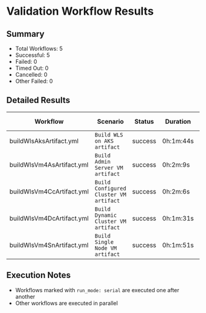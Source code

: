# Validation Workflow Results

## Summary
- Total Workflows: 5
- Successful: 5
- Failed: 0
- Timed Out: 0
- Cancelled: 0
- Other Failed: 0

## Detailed Results

| Workflow | Scenario | Status | Duration | Run URL |
|----------|----------|---------|-----------|----------|
| buildWlsAksArtifact.yml | `Build WLS on AKS artifact` | success | 0h:1m:44s | [View Run](https://github.com/azure-javaee/weblogic-azure/actions/runs/16954521368) |
| buildWlsVm4AsArtifact.yml | `Build Admin Server VM artifact` | success | 0h:2m:9s | [View Run](https://github.com/azure-javaee/weblogic-azure/actions/runs/16954522638) |
| buildWlsVm4CcArtifact.yml | `Build Configured Cluster VM artifact` | success | 0h:2m:6s | [View Run](https://github.com/azure-javaee/weblogic-azure/actions/runs/16954524024) |
| buildWlsVm4DcArtifact.yml | `Build Dynamic Cluster VM artifact` | success | 0h:1m:31s | [View Run](https://github.com/azure-javaee/weblogic-azure/actions/runs/16954525538) |
| buildWlsVm4SnArtifact.yml | `Build Single Node VM artifact` | success | 0h:1m:51s | [View Run](https://github.com/azure-javaee/weblogic-azure/actions/runs/16954527185) |


## Execution Notes
- Workflows marked with `run_mode: serial` are executed one after another
- Other workflows are executed in parallel
